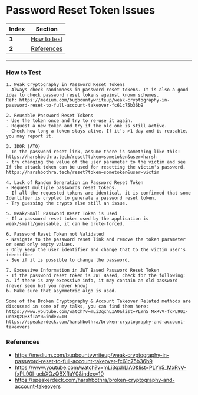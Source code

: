 # Password Reset Token Issues

Index | Section
--- | ---
**1** | [How to test](#How-to-test)
**2** | [References](#References)
___

### How to Test
```
1. Weak Cryptography in Password Reset Tokens 
- Always check randomness in password reset tokens. It is also a good idea to check password reset tokens against known schemes. 
Ref: https://medium.com/bugbountywriteup/weak-cryptography-in-password-reset-to-full-account-takeover-fc61c75b36b9

2. Reusable Password Reset Tokens 
- Use the token once and try to re-use it again. 
- Request a new token and try if the old one is still active. 
- Check how long a token stays alive. If it's >1 day and is reusable, you may report it.

3. IDOR (ATO)
- In the password reset link, assume there is something like this: https://harshbothra.tech/reset?token=sometoken&user=harsh
- try changing the value of the user parameter to the victim and see If the attack token can be used for resetting the victim's password. https://harshbothra.tech/reset?token=sometoken&user=victim

4. Lack of Random Generation in Password Reset Token
- Request multiple passwords reset tokens. 
- If all the requested tokens are identical, it is confirmed that some Identifier is crypted to generate a password reset token. 
- Try guessing the crypto else still an issue.

5. Weak/Small Password Reset Token is used 
- If a password reset token used by the application is weak/small/guessable, it can be brute-forced.

6. Password Reset Token not Validated 
- Navigate to the password reset link and remove the token parameter or send only empty values. 
- Only keep the user identifier and change that to the victim user's identifier 
- See if it is possible to change the password.

7. Excessive Information in JWT Based Password Reset Token 
- If the password reset token is JWT Based, check for the following: 
a. If there is any excessive info, it may contain an old password (never seen but you never know)
b. Make sure that asymmetric algo is used.

Some of the Broken Cryptography & Account Takeover Related methods are discussed in some of my talks, you can find them here: 
https://www.youtube.com/watch?v=mLi3qxhLIA0&list=PLYn5_MxRvV-fxPL90I-uebXQzQBXfIaY0&index=10
https://speakerdeck.com/harshbothra/broken-cryptography-and-account-takeovers
```

### References
- https://medium.com/bugbountywriteup/weak-cryptography-in-password-reset-to-full-account-takeover-fc61c75b36b9
- https://www.youtube.com/watch?v=mLi3qxhLIA0&list=PLYn5_MxRvV-fxPL90I-uebXQzQBXfIaY0&index=10
- https://speakerdeck.com/harshbothra/broken-cryptography-and-account-takeovers
